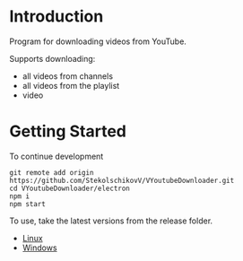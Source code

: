 # Introduction

Program for downloading videos from YouTube.

Supports downloading:
* all videos from channels
* all videos from the playlist
* video


# Getting Started

To continue development

```
git remote add origin https://github.com/StekolschikovV/VYoutubeDownloader.git
cd VYoutubeDownloader/electron
npm i
npm start
```

To use, take the latest versions from the release folder.

* [Linux](https://raw.githubusercontent.com/StekolschikovV/VYoutubeDownloader/master/release/VYD.AppImage)
* [Windows](https://raw.githubusercontent.com/StekolschikovV/VYoutubeDownloader/master/release/VYD.exe)


